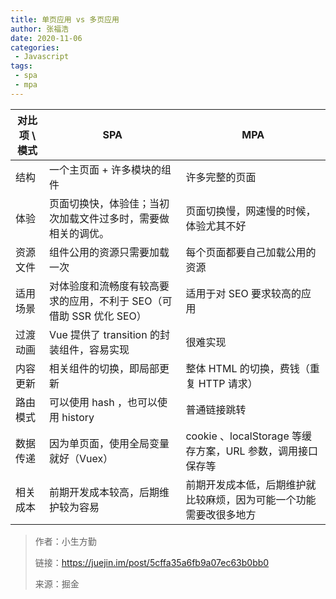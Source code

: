 ```yaml
---
title: 单页应用 vs 多页应用
author: 张福浩
date: 2020-11-06
categories:
 - Javascript
tags:
 - spa
 - mpa
---
```


对比项 \ 模式 | SPA | MPA
---|---|---
结构 | 一个主页面 + 许多模块的组件 | 许多完整的页面
体验 | 页面切换快，体验佳；当初次加载文件过多时，需要做相关的调优。 | 页面切换慢，网速慢的时候，体验尤其不好
资源文件 | 组件公用的资源只需要加载一次 | 每个页面都要自己加载公用的资源
适用场景 | 对体验度和流畅度有较高要求的应用，不利于 SEO（可借助 SSR 优化 SEO）|    适用于对 SEO 要求较高的应用
过渡动画 | Vue 提供了 transition 的封装组件，容易实现 | 很难实现
内容更新 | 相关组件的切换，即局部更新 | 整体 HTML 的切换，费钱（重复 HTTP 请求）
路由模式 | 可以使用 hash ，也可以使用 history | 普通链接跳转
数据传递 | 因为单页面，使用全局变量就好（Vuex）| cookie 、localStorage 等缓存方案，URL 参数，调用接口保存等
相关成本 | 前期开发成本较高，后期维护较为容易 | 前期开发成本低，后期维护就比较麻烦，因为可能一个功能需要改很多地方

> 作者：小生方勤
>
> 链接：https://juejin.im/post/5cffa35a6fb9a07ec63b0bb0
>
> 来源：掘金
